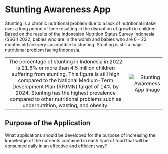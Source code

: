 
# Stunting Awareness App

Stunting is a chronic nutritional problem due to a lack of nutritional intake over a long period of time resulting in the disruption of growth in children. Based on the results of the Indonesian Nutrition Status Survey Indonesia (SSGI) 2022, babies who are in the womb and babies who are 6 - 23 months old are very susceptible to stunting. Stunting is still a major nutritional problem facing Indonesia. 

|  |  |
|:--------:| -------------:|
| The percentage of stunting in Indonesia in 2022 is 21.6% or more than 4.5 million children suffering from stunting. This figure is still high compared to the National Medium-Term Development Plan (RPJMN) target of 14% by 2024. Stunting has the highest prevalence compared to other nutritional problems such as undernutrition, wasting, and obesity.| ![Stunting Awareness App Image](https://i.ibb.co/HrxDmLw/bit-ly.png) |

## Purpose of the Application

What applications should be developed for the purpose of increasing the knowledge of the nutrients contained in each type of food that will be consumed daily in an effective and efficient way?
